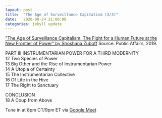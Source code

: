 ```yaml
---
layout: post
title:  "The Age of Surveillance Capitalism (3/3)"
date:   2020-08-24 21:00:00
categories: jekyll update
---
```


["The Age of Surveillance Capitalism: The Fight for a Human Future at the New Frontier of Power" by Shoshana Zuboff](https://www.publicaffairsbooks.com/titles/shoshana-zuboff/the-age-of-surveillance-capitalism/9781610395694/) Source: Public Affairs, 2019.

PART III INSTRUMENTARIAN POWER FOR A THIRD MODERNITY  
12 Two Species of Power  
13 Big Other and the Rise of Instrumentarian Power  
14 A Utopia of Certainty  
15 The Instrumentarian Collective  
16 Of Life in the Hive  
17 The Right to Sanctuary  

CONCLUSION   
18 A Coup from Above  

Tune in at 8pm CT/9pm ET via [Google Meet](https://calendar.google.com/event?action=TEMPLATE&tmeid=N2NtcjFkN2cwaGQ3N2NrMTRlaWY4YXVjYjAgd2lsbGlhbXMucmViZWNjYUBt&tmsrc=williams.rebecca%40gmail.com)  
